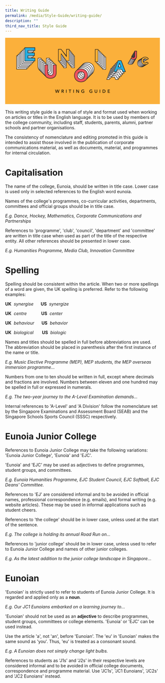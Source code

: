 ```yaml
---
title: Writing Guide
permalink: /media/Style-Guide/writing-guide/
description: ""
third_nav_title: Style Guide
---
```

![](/images/WritingGuide_Banner.png)

This writing style guide is a manual of style and format used when working on articles or titles in the English language. It is to be used by members of the college community, including staff, students, parents, alumni, partner schools and partner organisations.

The consistency of nomenclature and editing promoted in this guide is intended to assist those involved in the publication of corporate communications material, as well as documents, material, and programmes for internal circulation.

Capitalisation
==============

The name of the college, Eunoia, should be written in title case. Lower case is used only in selected references to the English word eunoia.

Names of the college's programmes, co-curricular activities, departments, committees and official groups should be in title case.

_E.g. Dance, Hockey, Mathematics, Corporate Communications and Partnerships_

References to 'programme', 'club', 'council', 'department' and 'committee' are written in title case when used as part of the title of the respective entity. All other references should be presented in lower case.

_E.g. Humanities Programme, Media Club, Innovation Committee_

Spelling
========

Spelling should be consistent within the article. When two or more spellings of a word are given, the UK spelling is preferred. Refer to the following examples:

**UK**  _synergise_      **US**  _synergize_

**UK**  _centre_            **US**  _center_

**UK**  _behaviour_      **US**  _behavior_

**UK**  _biological_       **US**  _biologic_

Names and titles should be spelled in full before abbreviations are used. The abbreviation should be placed in parenthesis after the first instance of the name or title.

_E.g. Music Elective Programme (MEP), MEP students, the MEP overseas immersion programme..._

Numbers from one to ten should be written in full, except where decimals and fractions are involved. Numbers between eleven and one hundred may be spelled in full or expressed in numerals.

_E.g. The two-year journey to the A-Level Examination demands..._

Internal references to 'A-Level' and 'A Division' follow the nomenclature set by the Singapore Examinations and Assessment Board (SEAB) and the Singapore Schools Sports Council (SSSC) respectively.

Eunoia Junior College
=====================

References to Eunoia Junior College may take the following variations: 'Eunoia Junior College', 'Eunoia' and 'EJC'.

'Eunoia' and 'EJC' may be used as adjectives to define programmes, student groups, and committees.

_E.g. Eunoia Humanities Programme, EJC Student Council, EJC Softball, EJC Deans' Committee._

References to 'EJ' are considered informal and to be avoided in official names, professional correspondence (e.g. emails), and formal writing (e.g. website articles). These may be used in informal applications such as student cheers.

References to 'the college' should be in lower case, unless used at the start of the sentence.

_E.g. The college is holding its annual Road Run on..._

References to 'junior college' should be in lower case, unless used to refer to Eunoia Junior College and names of other junior colleges.

_E.g. As the latest addition to the junior college landscape in Singapore..._

Eunoian
=======

'Eunoian' is strictly used to refer to students of Eunoia Junior College. It is regarded and applied only as a **noun**.

_E.g. Our JC1 Eunoians embarked on a learning journey to..._

'Eunoian' should not be used as an **adjective** to describe programmes, student groups, committees or college elements. 'Eunoia' or 'EJC' can be used instead.

Use the article 'a', not 'an', before 'Eunoian'. The 'eu' in 'Eunoian' makes the same sound as 'you'. Thus, 'eu' is treated as a consonant sound.

_E.g. A Eunoian does not simply change light bulbs._

References to students as 'J1s' and 'J2s' in their respective levels are considered informal and to be avoided in official college documents, correspondence and programme material. Use 'JC1s', 'JC1 Eunoians', 'JC2s' and 'JC2 Eunoians' instead.